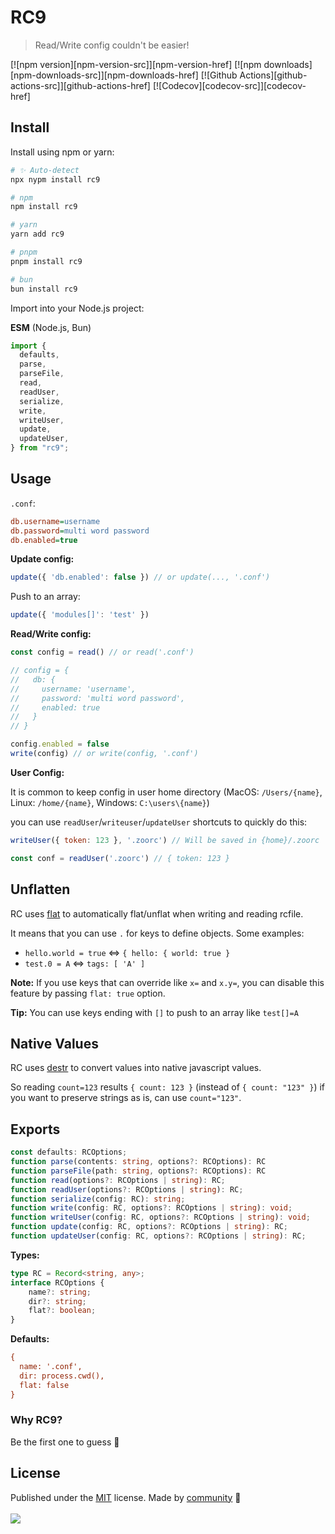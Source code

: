 # RC9

> Read/Write config couldn't be easier!

[![npm version][npm-version-src]][npm-version-href]
[![npm downloads][npm-downloads-src]][npm-downloads-href]
[![Github Actions][github-actions-src]][github-actions-href]
[![Codecov][codecov-src]][codecov-href]

## Install

Install using npm or yarn:

<!-- automd:pm-i -->

```sh
# ✨ Auto-detect
npx nypm install rc9

# npm
npm install rc9

# yarn
yarn add rc9

# pnpm
pnpm install rc9

# bun
bun install rc9
```

<!-- /automd -->

Import into your Node.js project:

<!-- automd:jsimport src="./src/index.ts"-->

**ESM** (Node.js, Bun)

```js
import {
  defaults,
  parse,
  parseFile,
  read,
  readUser,
  serialize,
  write,
  writeUser,
  update,
  updateUser,
} from "rc9";
```

<!-- /automd -->


## Usage

`.conf`:

```ini
db.username=username
db.password=multi word password
db.enabled=true
```

**Update config:**

```ts
update({ 'db.enabled': false }) // or update(..., '.conf')
```

Push to an array:

```ts
update({ 'modules[]': 'test' })
```

**Read/Write config:**

```ts
const config = read() // or read('.conf')

// config = {
//   db: {
//     username: 'username',
//     password: 'multi word password',
//     enabled: true
//   }
// }

config.enabled = false
write(config) // or write(config, '.conf')
```

**User Config:**

It is common to keep config in user home directory (MacOS: `/Users/{name}`, Linux: `/home/{name}`, Windows: `C:\users\{name}`)

you can use `readUser`/`writeuser`/`updateUser` shortcuts to quickly do this:

```js
writeUser({ token: 123 }, '.zoorc') // Will be saved in {home}/.zoorc

const conf = readUser('.zoorc') // { token: 123 }
```

## Unflatten

RC uses [flat](https://www.npmjs.com/package/flat) to automatically flat/unflat when writing and reading rcfile.

It means that you can use `.` for keys to define objects. Some examples:

- `hello.world = true` <=> `{ hello: { world: true }`
- `test.0 = A` <=> `tags: [ 'A' ]`

**Note:** If you use keys that can override like `x=` and `x.y=`, you can disable this feature by passing `flat: true` option.

**Tip:** You can use keys ending with `[]` to push to an array like `test[]=A`

## Native Values

RC uses [destr](https://www.npmjs.com/package/destr) to convert values into native javascript values.

So reading `count=123` results `{ count: 123 }` (instead of `{ count: "123" }`) if you want to preserve strings as is, can use `count="123"`.

## Exports

```ts
const defaults: RCOptions;
function parse(contents: string, options?: RCOptions): RC
function parseFile(path: string, options?: RCOptions): RC
function read(options?: RCOptions | string): RC;
function readUser(options?: RCOptions | string): RC;
function serialize(config: RC): string;
function write(config: RC, options?: RCOptions | string): void;
function writeUser(config: RC, options?: RCOptions | string): void;
function update(config: RC, options?: RCOptions | string): RC;
function updateUser(config: RC, options?: RCOptions | string): RC;
```

**Types:**

```ts
type RC = Record<string, any>;
interface RCOptions {
    name?: string;
    dir?: string;
    flat?: boolean;
}
```

**Defaults:**

```ini
{
  name: '.conf',
  dir: process.cwd(),
  flat: false
}
```

### Why RC9?

Be the first one to guess 🐇 <!-- Hint: do research about rc files history -->

## License

<!-- automd:contributors license=MIT -->

Published under the [MIT](https://github.com/unjs/rc9/blob/main/LICENSE) license.
Made by [community](https://github.com/unjs/rc9/graphs/contributors) 💛
<br><br>
<a href="https://github.com/unjs/rc9/graphs/contributors">
<img src="https://contrib.rocks/image?repo=unjs/rc9" />
</a>

<!-- /automd -->

